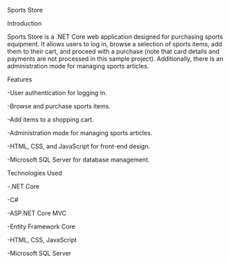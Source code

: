 Sports Store

Introduction

Sports Store is a .NET Core web application designed for purchasing sports equipment. 
It allows users to log in, browse a selection of sports items, add them to their cart, and proceed with a purchase (note that card details and payments are not processed in this sample project). 
Additionally, there is an administration mode for managing sports articles.

Features

-User authentication for logging in.

-Browse and purchase sports items.

-Add items to a shopping cart.

-Administration mode for managing sports articles.

-HTML, CSS, and JavaScript for front-end design.

-Microsoft SQL Server for database management.



Technologies Used


-.NET Core

-C#

-ASP.NET Core MVC

-Entity Framework Core

-HTML, CSS, JavaScript

-Microsoft SQL Server
